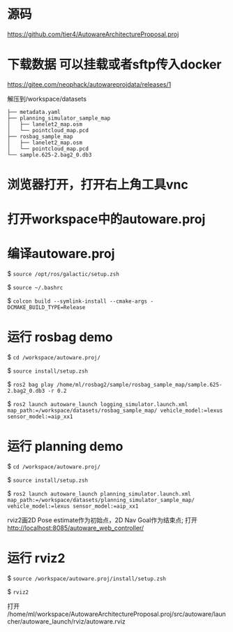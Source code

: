 # 源码

https://github.com/tier4/AutowareArchitectureProposal.proj

# 下载数据 可以挂载或者sftp传入docker 

https://gitee.com/neophack/autowareprojdata/releases/1

解压到/workspace/datasets
```
├── metadata.yaml
├── planning_simulator_sample_map
│   ├── lanelet2_map.osm
│   └── pointcloud_map.pcd
├── rosbag_sample_map
│   ├── lanelet2_map.osm
│   └── pointcloud_map.pcd
└── sample.625-2.bag2_0.db3
```

# 浏览器打开，打开右上角工具vnc

# 打开workspace中的autoware.proj

# 编译autoware.proj

$ `source /opt/ros/galactic/setup.zsh`

$ `source ~/.bashrc`

$ `colcon build --symlink-install --cmake-args -DCMAKE_BUILD_TYPE=Release`

# 运行 rosbag demo

$ `cd /workspace/autoware.proj/`

$ `source install/setup.zsh`

$ `ros2 bag play /home/ml/rosbag2/sample/rosbag_sample_map/sample.625-2.bag2_0.db3 -r 0.2`

$ `ros2 launch autoware_launch logging_simulator.launch.xml map_path:=/workspace/datasets/rosbag_sample_map/ vehicle_model:=lexus sensor_model:=aip_xx1`

# 运行 planning demo

$ `cd /workspace/autoware.proj/`

$ `source install/setup.zsh`

$ `ros2 launch autoware_launch planning_simulator.launch.xml map_path:=/workspace/datasets/planning_simulator_sample_map/ vehicle_model:=lexus sensor_model:=aip_xx1`

rviz2画2D Pose estimate作为初始点，2D Nav Goal作为结束点;
打开
[http://localhost:8085/autoware_web_controller/](http://localhost:8085/autoware_web_controller/)

# 运行 rviz2 

$ `source /workspace/autoware.proj/install/setup.zsh`

$ `rviz2` 

打开 /home/ml/workspace/AutowareArchitectureProposal.proj/src/autoware/launcher/autoware_launch/rviz/autoware.rviz

